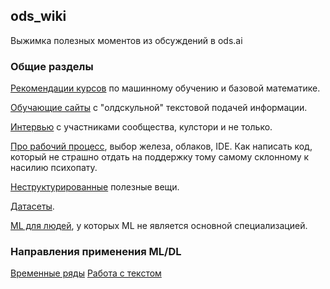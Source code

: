 ## ods_wiki
Выжимка полезных моментов из обсуждений в ods.ai

### Общие разделы
[Рекомендации курсов](/common/edu_courses.md) по машинному обучению и базовой математике.

[Обучающие сайты](/common/no_video.md) с "олдскульной" текстовой подачей информации.

[Интервью](/common/interview.md) с участниками сообщества, кулстори и не только.

[Про рабочий процесс](/common/workflow.md), выбор железа, облаков, IDE. Как написать код, который не страшно отдать на поддержку тому самому склонному к насилию психопату.

[Неструктурированные](/common/unsorted.md) полезные вещи.

[Датасеты](/common/datasets.md).

[ML для людей](/common/ml_for_people.md), у которых ML не является основной специализацией.

### Направления применения ML/DL
[Временные ряды](/application_domains/time_series.md)
[Работа с текстом](/application_domains/text_analysis.md)